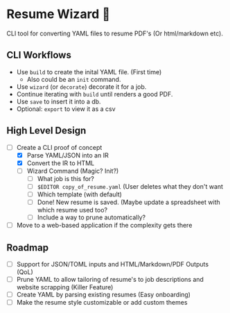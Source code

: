 # Resume Wizard 🧙

CLI tool for converting YAML files to resume PDF's (Or html/markdown etc).

## CLI Workflows
- Use `build` to create the inital YAML file. (First time)
    - Also could be an `init` command.
- Use `wizard` (or `decorate`) decorate it for a job.
- Continue iterating with `build` until renders a good PDF.
- Use `save` to insert it into a db.
- Optional: `export` to view it as a csv

## High Level Design
- [ ] Create a CLI proof of concept
    - [X] Parse YAML/JSON into an IR
    - [X] Convert the IR to HTML
    - [ ] Wizard Command (Magic? Init?) 
        - [ ] What job is this for?
        - [ ] `$EDITOR copy_of_resume.yaml` (User deletes what they don't want
        - [ ] Which template (with default)
        - [ ] Done! New resume is saved. (Maybe update a spreadsheet with which resume used too?
        - [ ] Include a way to prune automatically?
- [ ] Move to a web-based application if the complexity gets there

## Roadmap
- [ ] Support for JSON/TOML inputs and HTML/Markdown/PDF Outputs (QoL)
- [ ] Prune YAML to allow tailoring of resume's to job descriptions and website scrapping (Killer Feature)
- [ ] Create YAML by parsing existing resumes (Easy onboarding)
- [ ] Make the resume style customizable or add custom themes
